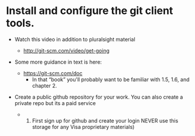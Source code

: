 <h1> Install and configure the git client tools. </h1>

* Watch this video in addition to pluralsight material
	* http://git-scm.com/video/get-going
* Some more guidance in text is here:
	* https://git-scm.com/doc
		* In that “book” you'll probably want to be familiar with 1.5, 1.6, and chapter 2.

* Create a public github repository for your work. You can also create a private repo but its a paid service

	* 1. First sign up for github and create your login 
		NEVER use this storage for any Visa proprietary materials)
